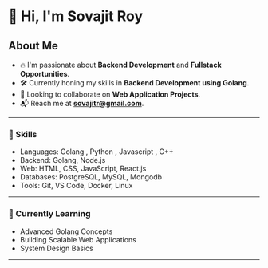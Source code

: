 # 👋 Hi, I'm Sovajit Roy

## About Me
- 🔥 I'm passionate about **Backend Development** and **Fullstack Opportunities**.
- 🛠️ Currently honing my skills in **Backend Development using Golang**.
- 🤝 Looking to collaborate on **Web Application Projects**.
- 📬 Reach me at **sovajitr@gmail.com**.

---

### 🚀 Skills
- Languages: Golang , Python , Javascript , C++
- Backend: Golang, Node.js
- Web: HTML, CSS, JavaScript, React.js
- Databases: PostgreSQL, MySQL, Mongodb
- Tools: Git, VS Code, Docker, Linux

---

### 🌱 Currently Learning
- Advanced Golang Concepts
- Building Scalable Web Applications
- System Design Basics

---


<!---
Somvaded/Somvaded is a ✨ special ✨ repository because its `README.md` (this file) appears on your GitHub profile.
You can click the Preview link to take a look at your changes.
--->
